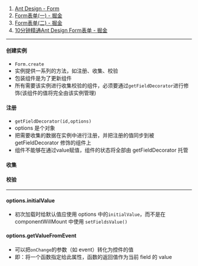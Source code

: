 1. [Ant Design - Form](https://ant.design/components/form-cn/#components-form-demo-validate-other)
2. [Form表单(一) - 掘金](https://juejin.im/post/5c01e96a51882526f96b498a)
3. [Form表单(二) - 掘金](https://juejin.im/post/5c01e97ce51d45225000f34b)
4. [10分钟精通Ant Design Form表单 - 掘金](https://juejin.im/post/5c47ffff51882533e05ef4f9)

***

#### 创建实例

- `Form.create`
- 实例提供一系列的方法，如注册、收集、校验
- 包装组件是为了更新组件
- 所有需要该实例进行收集校验的组件，必须要通过`getFieldDecorator`进行修饰(该组件的值将完全由该实例管理)

#### 注册

- `getFieldDecorator(id,options)`
- options 是个对象
- 把需要收集的数据在实例中进行注册，并把注册的值同步到被 getFieldDecorator 修饰的组件上
- 组件不能够在通过value赋值，组件的状态将全部由 getFieldDecorator 托管

#### 收集

#### 校验

***

#### options.initialValue

- 初次加载时给默认值应使用 options 中的`initialValue`，而不是在 componentWillMount 中使用 `setFieldsValue()`

#### options.getValueFromEvent

- 可以把`onChange`的参数（如 event）转化为控件的值
- 即：将一个函数指定给此属性，函数的返回值作为当前 field 的 value

